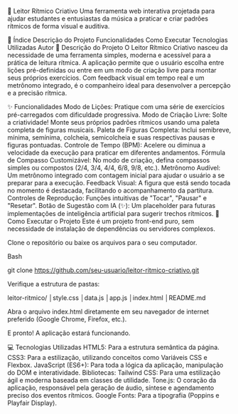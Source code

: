 🎼 Leitor Rítmico Criativo
Uma ferramenta web interativa projetada para ajudar estudantes e entusiastas da música a praticar e criar padrões rítmicos de forma visual e auditiva.

📖 Índice
Descrição do Projeto
Funcionalidades
Como Executar
Tecnologias Utilizadas
Autor
📝 Descrição do Projeto
O Leitor Rítmico Criativo nasceu da necessidade de uma ferramenta simples, moderna e acessível para a prática de leitura rítmica. A aplicação permite que o usuário escolha entre lições pré-definidas ou entre em um modo de criação livre para montar seus próprios exercícios. Com feedback visual em tempo real e um metrônomo integrado, é o companheiro ideal para desenvolver a percepção e a precisão rítmica.

✨ Funcionalidades
Modo de Lições: Pratique com uma série de exercícios pré-carregados com dificuldade progressiva.
Modo de Criação Livre: Solte a criatividade! Monte seus próprios padrões rítmicos usando uma paleta completa de figuras musicais.
Paleta de Figuras Completa: Inclui semibreve, mínima, semínima, colcheia, semicolcheia e suas respectivas pausas e figuras pontuadas.
Controle de Tempo (BPM): Acelere ou diminua a velocidade da execução para praticar em diferentes andamentos.
Fórmula de Compasso Customizável: No modo de criação, defina compassos simples ou compostos (2/4, 3/4, 4/4, 6/8, 9/8, etc.).
Metrônomo Audível: Um metrônomo integrado com contagem inicial para ajudar o usuário a se preparar para a execução.
Feedback Visual: A figura que está sendo tocada no momento é destacada, facilitando o acompanhamento da partitura.
Controles de Reprodução: Funções intuitivas de "Tocar", "Pausar" e "Resetar".
Botão de Sugestão com IA (✨): Um placeholder para futuras implementações de inteligência artificial para sugerir trechos rítmicos.
🚀 Como Executar o Projeto
Este é um projeto front-end puro, sem necessidade de instalação de dependências ou servidores complexos.

Clone o repositório ou baixe os arquivos para o seu computador.

Bash

git clone https://github.com/seu-usuario/leitor-ritmico-criativo.git

Verifique a estrutura de pastas:

leitor-ritmico/
│style.css
│data.js
│app.js
│index.html
│README.md

Abra o arquivo index.html diretamente em seu navegador de internet preferido (Google Chrome, Firefox, etc.).

E pronto! A aplicação estará funcionando.

💻 Tecnologias Utilizadas
HTML5: Para a estrutura semântica da página.
CSS3: Para a estilização, utilizando conceitos como Variáveis CSS e Flexbox.
JavaScript (ES6+): Para toda a lógica da aplicação, manipulação do DOM e interatividade.
Bibliotecas:
Tailwind CSS: Para uma estilização ágil e moderna baseada em classes de utilidade.
Tone.js: O coração da aplicação, responsável pela geração de áudio, síntese e agendamento preciso dos eventos rítmicos.
Google Fonts: Para a tipografia (Poppins e Playfair Display).
